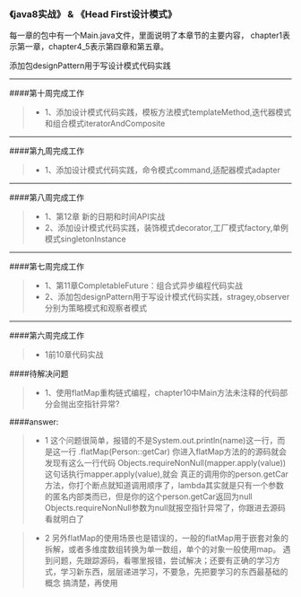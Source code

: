### 《java8实战》 & 《Head First设计模式》


每一章的包中有一个Main.java文件，里面说明了本章节的主要内容，
chapter1表示第一章，chapter4_5表示第四章和第五章。
  
添加包designPattern用于写设计模式代码实践

------------
####第十周完成工作
  >* 1、添加设计模式代码实践，模板方法模式templateMethod,迭代器模式和组合模式iteratorAndComposite  
------------
####第九周完成工作
  >* 1、添加设计模式代码实践，命令模式command,适配器模式adapter   
------------

####第八周完成工作
>* 1、第12章 新的日期和时间API实战
>* 2、添加设计模式代码实践，装饰模式decorator,工厂模式factory,单例模式singletonInstance   
------------
####第七周完成工作
>* 1、第11章CompletableFuture：组合式异步编程代码实战
>* 2、添加包designPattern用于写设计模式代码实践，stragey,observer分别为策略模式和观察者模式
------------
####第六周完成工作
>* 1前10章代码实战

####待解决问题
>* 1、使用flatMap重构链式编程，chapter10中Main方法未注释的代码部分会抛出空指针异常?

####answer:
> * 1 这个问题很简单，报错的不是System.out.println(name)这一行，而是这一行 .flatMap(Person::getCar)
      你进入flatMap方法的的源码就会发现有这么一行代码 Objects.requireNonNull(mapper.apply(value)) 这句话执行mapper.apply(value),就会
      真正的调用你的person.getCar方法，你打个断点就知道调用顺序了，lambda其实就是只有一个参数的匿名内部类而已，但是你的这个person.getCar返回为null
      Objects.requireNonNull参数为null就报空指针异常了，你跟进去源码看就明白了
      
> * 2 另外flatMap的使用场景也是错误的，一般的flatMap用于嵌套对象的拆解，或者多维度数组转换为单一数组，单个的对象一般使用map。
      遇到问题，先跟踪源码，看哪里报错，尝试解决；还要有正确的学习方式，学习新东西，层层递进学习，不要急，先把要学习的东西最基础的概念
      搞清楚，再使用